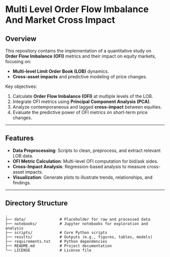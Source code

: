 # Multi Level Order Flow Imbalance And Market Cross Impact

## Overview
This repository contains the implementation of a quantitative study on **Order Flow Imbalance (OFI)** metrics and their impact on equity markets, focusing on:
- **Multi-level Limit Order Book (LOB)** dynamics.
- **Cross-asset impacts** and predictive modeling of price changes.

Key objectives:
1. Calculate **Order Flow Imbalance (OFI)** at multiple levels of the LOB.
2. Integrate OFI metrics using **Principal Component Analysis (PCA)**.
3. Analyze contemporaneous and lagged **cross-impact** between equities.
4. Evaluate the predictive power of OFI metrics on short-term price changes.

---

## Features
- **Data Preprocessing**: Scripts to clean, preprocess, and extract relevant LOB data.
- **OFI Metric Calculation**: Multi-level OFI computation for bid/ask sides.
- **Cross-Impact Analysis**: Regression-based analysis to measure cross-asset impacts.
- **Visualization**: Generate plots to illustrate trends, relationships, and findings.

---

## Directory Structure
```plaintext
.
├── data/               # Placeholder for raw and processed data
├── notebooks/          # Jupyter notebooks for exploration and analysis
├── scripts/            # Core Python scripts
├── results/            # Outputs (e.g., figures, tables, models)
├── requirements.txt    # Python dependencies
├── README.md           # Project documentation
└── LICENSE             # License file
